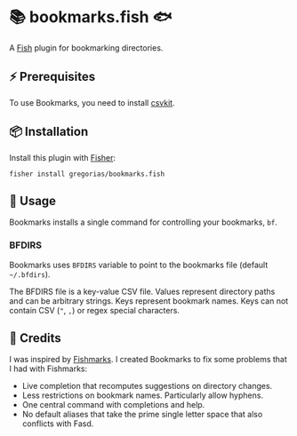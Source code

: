 # 📚 bookmarks.fish 🐟

A [Fish] plugin for bookmarking directories.

## ⚡️ Prerequisites

To use Bookmarks, you need to install [csvkit].

## 📦 Installation

Install this plugin with [Fisher][fisher]:

```fish
fisher install gregorias/bookmarks.fish
```

## 🚀 Usage

Bookmarks installs a single command for controlling your bookmarks, `bf`.

### BFDIRS

Bookmarks uses `BFDIRS` variable to point to the bookmarks file
(default `~/.bfdirs`).

The BFDIRS file is a key-value CSV file. Values represent directory paths
and can be arbitrary strings. Keys represent bookmark names. Keys can not
contain CSV (`"`, `,`) or regex special characters.

## 🙏 Credits

I was inspired by [Fishmarks][fishmarks]. I created Bookmarks to fix some
problems that I had with Fishmarks:

* Live completion that recomputes suggestions on directory changes.
* Less restrictions on bookmark names. Particularly allow hyphens.
* One central command with completions and help.
* No default aliases that take the prime single letter space that also
  conflicts with Fasd.

[Fish]: https://fishshell.com/
[csvkit]: https://csvkit.readthedocs.io
[fisher]: https://github.com/jorgebucaran/fisher
[fishmarks]: https://github.com/techwizrd/fishmarks
